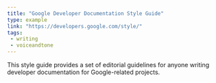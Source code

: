 ```yaml
---
title: "Google Developer Documentation Style Guide"
type: example
link: "https://developers.google.com/style/"
tags:
 - writing
 - voiceandtone
---
```


This style guide provides a set of editorial guidelines for anyone writing developer documentation for Google-related projects.
